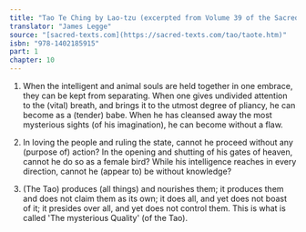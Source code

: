 ```yaml
---
title: "Tao Te Ching by Lao-tzu (excerpted from Volume 39 of the Sacred Books of the East.)"
translator: "James Legge"
source: "[sacred-texts.com](https://sacred-texts.com/tao/taote.htm)"
isbn: "978-1402185915"
part: 1
chapter: 10
---
```

1. When the intelligent and animal souls are held together in one
embrace, they can be kept from separating. When one gives undivided
attention to the (vital) breath, and brings it to the utmost degree
of pliancy, he can become as a (tender) babe. When he has cleansed
away the most mysterious sights (of his imagination), he can become
without a flaw. 

2. In loving the people and ruling the state, cannot he proceed without
any (purpose of) action? In the opening and shutting of his gates
of heaven, cannot he do so as a female bird? While his intelligence
reaches in every direction, cannot he (appear to) be without knowledge?

3. (The Tao) produces (all things) and nourishes them; it produces
them and does not claim them as its own; it does all, and yet does
not boast of it; it presides over all, and yet does not control them.
This is what is called 'The mysterious Quality' (of the Tao).